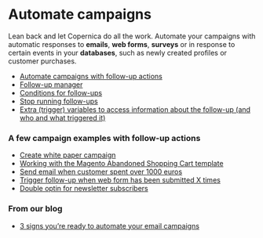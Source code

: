 # Automate campaigns

Lean back and let Copernica do all the work. Automate your campaigns
with automatic responses to **emails**, **web forms**, **surveys** or in
response to certain events in your **databases**, such as newly created
profiles or customer purchases.

-   [Automate campaigns with follow-up
    actions](./automate-campaigns-with-follow-up-actions.md)
-   [Follow-up
    manager](./follow-up-manager.md)
-   [Conditions for
    follow-ups](./conditions-for-follow-ups.md)
-   [Stop running
    follow-ups](./stop-follow-ups.md)
-   [Extra (trigger) variables to access information about the follow-up
    (and who and what triggered
    it)](./extra-variables-for-follow-ups.md)

### A few campaign examples with follow-up actions

-   [Create white paper
    campaign](./how-to-make-a-white-paper-marketing-campaign.md)
-   [Working with the Magento Abandoned Shopping Cart
    template](./working-with-the-magento-abandoned-shopping-cart-template.md)
-   [Send email when customer spent over 1000
    euros](./send-email-when-customer-spent-over-1000-euros.md)
-   [Trigger follow-up when web form has been submitted X
    times](./trigger-follow-up-when-web-form-has-been-submitted-x-times.md)
-   [Double optin for newsletter
    subscribers](./create-a-double-optin-for-new-subscribers.md)

### From our blog

-   [3 signs you’re ready to automate your email
    campaigns](https://www.copernica.com/en/blog/3-signs-youre-ready-to-automate-your-email-campaigns)

